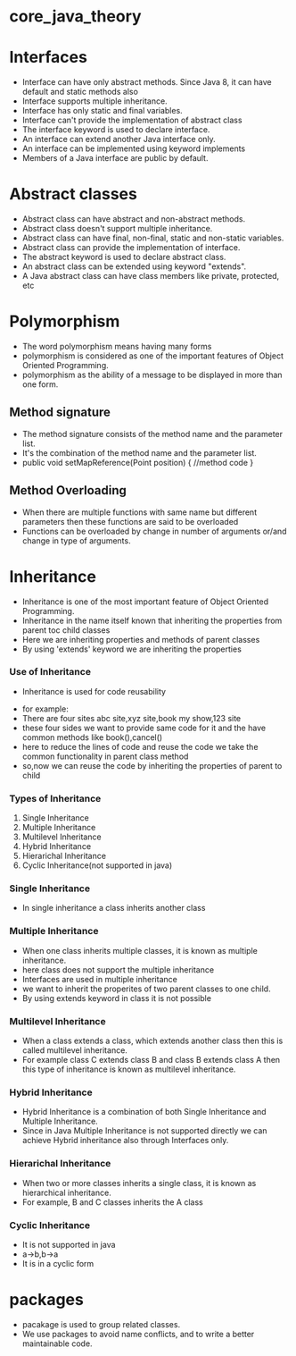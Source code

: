 # core_java_theory
# Interfaces
- Interface can have only abstract methods. Since Java 8, it can have default and static methods also
- Interface supports multiple inheritance.
- Interface has only static and final variables.
- Interface can't provide the implementation of abstract class
- The interface keyword is used to declare interface.
- An interface can extend another Java interface only.
- An interface can be implemented using keyword implements
- Members of a Java interface are public by default.
# Abstract classes
- Abstract class can have abstract and non-abstract methods.
- Abstract class doesn't support multiple inheritance.
- Abstract class can have final, non-final, static and non-static variables.
- Abstract class can provide the implementation of interface.
- The abstract keyword is used to declare abstract class.
- An abstract class can be extended using keyword "extends".
- A Java abstract class can have class members like private, protected, etc
# Polymorphism
- The word polymorphism means having many forms
- polymorphism is considered as one of the important features of Object Oriented Programming.
- polymorphism as the ability of a message to be displayed in more than one form.
## Method signature
- The method signature consists of the method name and the parameter list.
- It's the combination of the method name and the parameter list.
- public void setMapReference(Point position)
 {
 //method code
 }
 ## Method Overloading
 - When there are multiple functions with same name but different parameters then these functions are said to be overloaded
 - Functions can be overloaded by change in number of arguments or/and change in type of arguments.
# Inheritance
* Inheritance is one of the most important feature of Object Oriented Programming.
* Inheritance in the name itself known that inheriting the properties from parent toc child classes
* Here we are inheriting properties and methods of parent classes
* By using 'extends' keyword we are inheriting the properties

### Use of Inheritance
* Inheritance is used for code reusability
- for example:
 - There are four sites abc site,xyz site,book my show,123 site
  - these four sides we want to provide same code for it and the have common methods like book(),cancel()
  - here to reduce the lines of code and reuse the code  we take the common functionality in parent class method
  - so,now we can reuse the code by inheriting the properties of parent to child
  
### Types of Inheritance
1. Single Inheritance
2. Multiple Inheritance
3. Multilevel Inheritance
4. Hybrid Inheritance
5. Hierarichal Inheritance
6. Cyclic Inheritance(not supported in java)

### Single Inheritance
- In single inheritance  a class inherits another class

### Multiple Inheritance
- When one class inherits multiple classes, it is known as multiple inheritance.
- here class does not support the multiple inheritance
- Interfaces are used in multiple inheritance
- we want to inherit the properites of two parent classes to one child.
- By using extends keyword in class it is not possible

### Multilevel Inheritance
- When a class extends a class, which extends another class then this is called multilevel inheritance. 
- For example class C extends class B and class B extends class A then this type of inheritance is known as multilevel inheritance.

### Hybrid Inheritance
- Hybrid Inheritance is a combination of both Single Inheritance and Multiple Inheritance. 
- Since in Java Multiple Inheritance is not supported directly we can achieve Hybrid inheritance also through Interfaces only. 
### Hierarichal Inheritance
- When two or more classes inherits a single class, it is known as hierarchical inheritance. 
- For example, B and C classes inherits the A class 
### Cyclic Inheritance
- It is not supported in java
- a->b,b->a
- It is in a cyclic form
# packages
- pacakage is used to group related classes. 
- We use packages to avoid name conflicts, and to write a better maintainable code.
